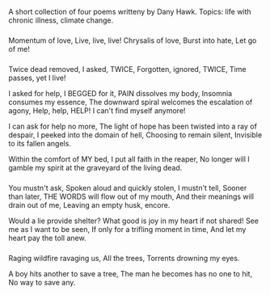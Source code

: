 
A short collection of four poems writteny by Dany Hawk.
Topics: life with chronic illness, climate change.


###


Momentum of love,
Live, live, live!
Chrysalis of love,
Burst into hate,
Let go of me!


###


Twice dead removed,
I asked, TWICE,
Forgotten, ignored, TWICE,
Time passes, yet I live!

I asked for help, I BEGGED for it,
PAIN dissolves my body,
Insomnia consumes my essence,
The downward spiral welcomes the escalation of agony,
Help, help, HELP!
I can't find myself anymore!

I can ask for help no more,
The light of hope has been twisted into a ray of despair,
I peeked into the domain of hell,
Choosing to remain silent, 
Invisible to its fallen angels.

Within the comfort of MY bed,
I put all faith in the reaper,
No longer will I gamble my spirit at the graveyard of the living dead.


###


You mustn't ask, 
Spoken aloud and quickly stolen,
I mustn't tell,
Sooner than later, THE WORDS will flow out of my mouth,
And their meanings will drain out of me,
Leaving an empty husk, encore.

Would a lie provide shelter?
What good is joy in my heart if not shared!
See me as I want to be seen,
If only for a trifling moment in time,
And let my heart pay the toll anew.


###

Raging wildfire ravaging us,
All the trees,
Torrents drowning my eyes.

A boy hits another to save a tree,
The man he becomes has no one to hit,
No way to save any.
